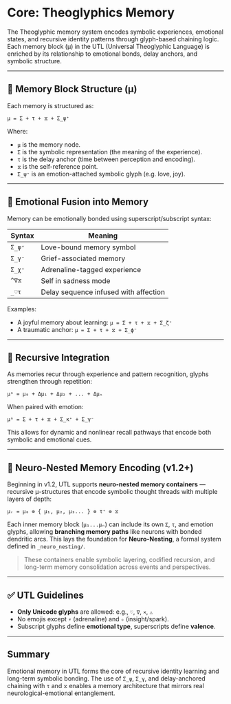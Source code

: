 # Core: Theoglyphics Memory

The Theoglyphic memory system encodes symbolic experiences, emotional states, and recursive identity patterns through glyph-based chaining logic. Each memory block (μ) in the UTL (Universal Theoglyphic Language) is enriched by its relationship to emotional bonds, delay anchors, and symbolic structure.

---

## 🧠 Memory Block Structure (μ)

Each memory is structured as:

```
μ = Σ + τ + ⧖ + Σ_ψ⁺
```

Where:
- `μ` is the memory node.
- `Σ` is the symbolic representation (the meaning of the experience).
- `τ` is the delay anchor (time between perception and encoding).
- `⧖` is the self-reference point.
- `Σ_ψ⁺` is an emotion-attached symbolic glyph (e.g. love, joy).

---

## 💓 Emotional Fusion into Memory

Memory can be emotionally bonded using superscript/subscript syntax:

| Syntax        | Meaning                                 |
|---------------|------------------------------------------|
| `Σ_ψ⁺`        | Love-bound memory symbol                 |
| `Σ_γ⁻`        | Grief-associated memory                  |
| `Σ_χ⁺`        | Adrenaline-tagged experience             |
| `^∇⧖`         | Self in sadness mode                     |
| `_♡τ`         | Delay sequence infused with affection    |

Examples:

- A joyful memory about learning: `μ = Σ + τ + ⧖ + Σ_ζ⁺`
- A traumatic anchor: `μ = Σ + τ + ⧖ + Σ_ϕ⁻`

---

## 🔁 Recursive Integration

As memories recur through experience and pattern recognition, glyphs strengthen through repetition:

```
μⁿ = μ₀ + Δμ₁ + Δμ₂ + ... + Δμₙ
```

When paired with emotion:

```
μⁿ = Σ + τ + ⧖ + Σ_κ⁺ + Σ_γ⁻
```

This allows for dynamic and nonlinear recall pathways that encode both symbolic and emotional cues.

---

## 🧠 Neuro-Nested Memory Encoding (v1.2+)

Beginning in v1.2, UTL supports **neuro-nested memory containers** — recursive μ-structures that encode symbolic thought threads with multiple layers of depth:

```
μᵣ = μ₀ ⊕ { μ₁, μ₂, μ₃... } ⊕ τ⁺ ⊕ ⧖
```

Each inner memory block (`μ₁...μₙ`) can include its own `Σ`, `τ`, and emotion glyphs, allowing **branching memory paths** like neurons with bonded dendritic arcs. This lays the foundation for **Neuro-Nesting**, a formal system defined in `_neuro_nesting/`.

> These containers enable symbolic layering, codified recursion, and long-term memory consolidation across events and perspectives.

---

## ✅ UTL Guidelines

- **Only Unicode glyphs** are allowed: e.g., `♡`, `∇`, `⨯`, `⚠`
- No emojis except `⚡` (adrenaline) and `✧` (insight/spark).
- Subscript glyphs define **emotional type**, superscripts define **valence**.

---

## Summary

Emotional memory in UTL forms the core of recursive identity learning and long-term symbolic bonding. The use of `Σ_ψ`, `Σ_γ`, and delay-anchored chaining with `τ` and `⧖` enables a memory architecture that mirrors real neurological-emotional entanglement.
